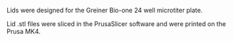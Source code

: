 Lids were designed for the Greiner Bio-one 24 well microtiter plate.

Lid .stl files were sliced in the PrusaSlicer software and were printed on the Prusa MK4.

